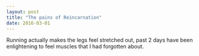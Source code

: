 ```yaml
---
layout: post
title: "The pains of Reincarnation"
date: 2016-03-01
---
```


Running actually makes the legs feel stretched out, past 2 days have been enlightening to feel muscles that I had forgotten about.
